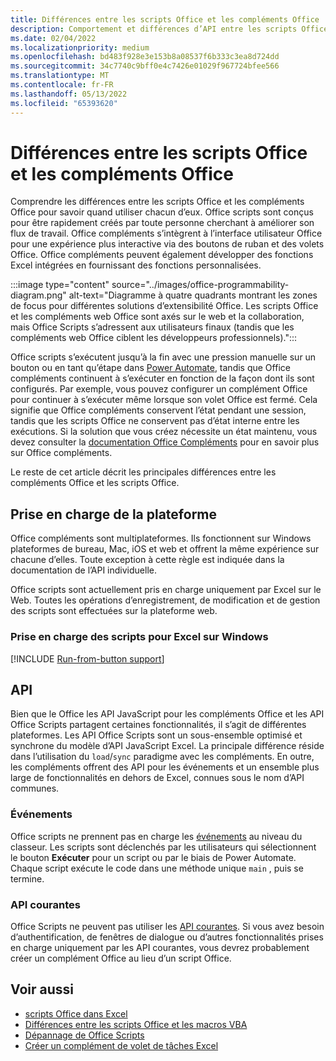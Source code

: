 ```yaml
---
title: Différences entre les scripts Office et les compléments Office
description: Comportement et différences d’API entre les scripts Office et les compléments Office.
ms.date: 02/04/2022
ms.localizationpriority: medium
ms.openlocfilehash: bd483f928e3e153b8a08537f6b333c3ea8d724dd
ms.sourcegitcommit: 34c7740c9bff0e4c7426e01029f967724bfee566
ms.translationtype: MT
ms.contentlocale: fr-FR
ms.lasthandoff: 05/13/2022
ms.locfileid: "65393620"
---
```

# <a name="differences-between-office-scripts-and-office-add-ins"></a>Différences entre les scripts Office et les compléments Office

Comprendre les différences entre les scripts Office et les compléments Office pour savoir quand utiliser chacun d’eux. Office scripts sont conçus pour être rapidement créés par toute personne cherchant à améliorer son flux de travail. Office compléments s’intègrent à l’interface utilisateur Office pour une expérience plus interactive via des boutons de ruban et des volets Office. Office compléments peuvent également développer des fonctions Excel intégrées en fournissant des fonctions personnalisées.

:::image type="content" source="../images/office-programmability-diagram.png" alt-text="Diagramme à quatre quadrants montrant les zones de focus pour différentes solutions d’extensibilité Office. Les scripts Office et les compléments web Office sont axés sur le web et la collaboration, mais Office Scripts s’adressent aux utilisateurs finaux (tandis que les compléments web Office ciblent les développeurs professionnels).":::

Office scripts s’exécutent jusqu’à la fin avec une pression manuelle sur un bouton ou en tant qu’étape dans [Power Automate](https://flow.microsoft.com/), tandis que Office compléments continuent à s’exécuter en fonction de la façon dont ils sont configurés. Par exemple, vous pouvez configurer un complément Office pour continuer à s’exécuter même lorsque son volet Office est fermé. Cela signifie que Office compléments conservent l’état pendant une session, tandis que les scripts Office ne conservent pas d’état interne entre les exécutions. Si la solution que vous créez nécessite un état maintenu, vous devez consulter la [documentation Office Compléments](/office/dev/add-ins) pour en savoir plus sur Office compléments.

Le reste de cet article décrit les principales différences entre les compléments Office et les scripts Office.

## <a name="platform-support"></a>Prise en charge de la plateforme

Office compléments sont multiplateformes. Ils fonctionnent sur Windows plateformes de bureau, Mac, iOS et web et offrent la même expérience sur chacune d’elles. Toute exception à cette règle est indiquée dans la documentation de l’API individuelle.

Office scripts sont actuellement pris en charge uniquement par Excel sur le Web. Toutes les opérations d’enregistrement, de modification et de gestion des scripts sont effectuées sur la plateforme web.

### <a name="script-support-for-excel-on-windows"></a>Prise en charge des scripts pour Excel sur Windows

[!INCLUDE [Run-from-button support](../includes/run-from-button-desktop-support.md)]

## <a name="apis"></a>API

Bien que le Office les API JavaScript pour les compléments Office et les API Office Scripts partagent certaines fonctionnalités, il s’agit de différentes plateformes. Les API Office Scripts sont un sous-ensemble optimisé et synchrone du modèle d’API JavaScript Excel. La principale différence réside dans l’utilisation du `load`/`sync` paradigme avec les compléments. En outre, les compléments offrent des API pour les événements et un ensemble plus large de fonctionnalités en dehors de Excel, connues sous le nom d’API communes.

### <a name="events"></a>Événements

Office scripts ne prennent pas en charge les [événements](/office/dev/add-ins/excel/excel-add-ins-events) au niveau du classeur. Les scripts sont déclenchés par les utilisateurs qui sélectionnent le bouton **Exécuter** pour un script ou par le biais de Power Automate. Chaque script exécute le code dans une méthode unique `main` , puis se termine.

### <a name="common-apis"></a>API courantes

Office Scripts ne peuvent pas utiliser les [API courantes](/javascript/api/office). Si vous avez besoin d’authentification, de fenêtres de dialogue ou d’autres fonctionnalités prises en charge uniquement par les API courantes, vous devrez probablement créer un complément Office au lieu d’un script Office.

## <a name="see-also"></a>Voir aussi

- [scripts Office dans Excel](../overview/excel.md)
- [Différences entre les scripts Office et les macros VBA](vba-differences.md)
- [Dépannage de Office Scripts](../testing/troubleshooting.md)
- [Créer un complément de volet de tâches Excel](/office/dev/add-ins/quickstarts/excel-quickstart-jquery)
